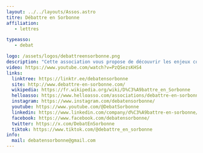 ```yaml
---
layout: ../../layouts/Assos.astro
titre: Débattre en Sorbonne
affiliation: 
   - lettres

typeasso: 
   - debat

logo: /assets/logos/debattreensorbonne.png
description: "Cette association vous propose de découvrir les enjeux contemporains qui agitent la cité, par le biais de dialogues, de réflexions et de conférences interdisciplinaires.\nUne part importante de son programme annuel est consacrée à la pratique de l’art oratoire, pour vous permettre de débattre, construire et espérer collectivement."
video: https://www.youtube.com/watch?v=PzQSezsKHS4
links:
  linktree: https://linktr.ee/debatensorbonne
  site: http://www.debattre-en-sorbonne.com/
  wikipedia: https://fr.wikipedia.org/wiki/D%C3%A9battre_en_Sorbonne
  helloasso: https://www.helloasso.com/associations/debattre-en-sorbonne
  instagram: https://www.instagram.com/debatensorbonne/
  youtube: https://www.youtube.com/@DebatSorbonne
  linkedin: https://www.linkedin.com/company/d%C3%A9battre-en-sorbonne/
  facebook: https://www.facebook.com/debatensorbonne/
  twitter: https://x.com/DebatEnSorbonne
  tiktok: https://www.tiktok.com/@debattre_en_sorbonne
info:
  mail: debatensorbonne@gmail.com
---
```


